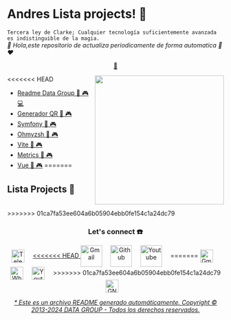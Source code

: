 # Andres Lista projects! 👋


`Tercera ley de Clarke; Cualquier tecnología suficientemente avanzada es indistinguible de la magia.`<br><em> 👱 Hola,este repositorio de actualiza periodicamente de forma automatica 🐑 ❤️</em>


<p align="center">
<a href="https://github.com/datagroupssl/datagroupssl/blob/master/lista.md">🧰</a>
</p>


<a href="https://github.com/datagroupssl">
<img align="right" height="auto" width="300" src="https://i.postimg.cc/5tgQctHt/wallpaper5-min.jpg"/>
</a>


<<<<<<< HEAD
- [Readme Data Group 🤖 🎮 💻](https://github.com/datagroupssl/datagroupssl)
- [Generador QR 🤖 🎮](https://github.com/datagroupssl/master-qr)
- [Symfony 🤖 🎮](https://github.com/datagroupssl/symfony)
- [Ohmyzsh 🤖 🎮](https://github.com/datagroupssl/ohmyzsh)
- [Vite 🤖 🎮](https://github.com/datagroupssl/vite)
- [Metrics 🤖 🎮](https://github.com/datagroupssl/metrics)
- [Vue 🤖 🎮](https://github.com/datagroupssl/vue)
=======
## Lista Projects 🧰



<br>
>>>>>>> 01ca7fa53ee604a6b05904ebb0fe154c1a24dc79

<br>

<div align="center">
<h3 align="center">Let's connect ☎️</h3>
</div>
<p align="center">
<a href="https://t.me/zerhocool" target="blank">
<img align="center" width="30px" alt="Telegram" src="https://res.cloudinary.com/dsckwiyuz/image/upload/v1732817247/telegram_pexuvg.svg"/></a> &nbsp; &nbsp;
<a href="mailto:datagroupssl@gmail.com" target="blank">
<<<<<<< HEAD
<img align="center" width="50px" alt="Gmail" src="https://res.cloudinary.com/dsckwiyuz/image/upload/v1732817242/gmail_fw2wpz.svg"/></a> &nbsp; &nbsp;
<a href="https://github.com/datagroupssl" target="blank">
<img align="center" width="50px" alt="Github" src="https://res.cloudinary.com/dsckwiyuz/image/upload/v1732817267/Github_dark_e9cyaa.svg"/></a> &nbsp; &nbsp;
<a href="https://www.youtube.com/channel/UCS_iMeH0P0nsIDPvBaJckOw" target="blank">
<img align="center" width="50px" alt="Youtube" src="https://www.vectorlogo.zone/logos/youtube/youtube-icon.svg"/></a> &nbsp; &nbsp;
=======
<img align="center" width="30px" alt="Gmail" src="https://res.cloudinary.com/dsckwiyuz/image/upload/v1732817242/gmail_fw2wpz.svg"/></a> &nbsp; &nbsp;
<a href="https://api.whatsapp.com/message/USYMHFXFGNLEB1?autoload=1&app_absent=0" target="blank">
<img align="center" width="30px" alt="Whatsapp" src="ttps://res.cloudinary.com/dsckwiyuz/image/upload/v1732718064/whatsapp_hjwydf.svg"/></a> &nbsp; &nbsp;
<a href="https://www.youtube.com/@zerhocool" target="blank">
<img align="center" width="30px" alt="Youtube" src="https://res.cloudinary.com/dsckwiyuz/image/upload/v1732718064/youtube_jm0bhx.svg"/></a> &nbsp; &nbsp;
>>>>>>> 01ca7fa53ee604a6b05904ebb0fe154c1a24dc79
<a href="https://www.gnu.org/licenses/gpl-3.0.html" target="blank">
<img align="center" width="30px" alt="GNU General Public License" src="https://i.postimg.cc/PxWYdHPN/gplv3-with-text-136x68.png"/></a> &nbsp; &nbsp;

</p>


<div align="center"><em><a href="https://github.com/datagroupssl">* Este es un archivo README generado automáticamente. Copyright © 2013-2024 DATA GROUP - Todos los derechos reservados.</a></em></div>

